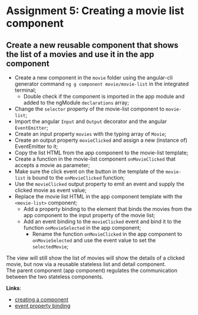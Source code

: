 Assignment 5: Creating a movie list component 
==============================================

## Create a new reusable component that shows the list of a movies and use it in the app component

- Create a new component in the `movie` folder using the angular-cli generator command `ng g component movie/movie-list` in the integrated terminal;
  - Double check if the component is imported in the app module and added to the ngModule `declarations` array;
- Change the `selector` property of the movie-list component to `movie-list`;
- Import the angular `Input` and `Output` decorator and the angular `EventEmitter`;
- Create an input property `movies` with the typing array of `Movie`;
- Create an output property `movieClicked` and assign a new (instance of) EventEmitter to it;
- Copy the list HTML from the app component to the movie-list template;
- Create a function in the movie-list component `onMovieClicked` that accepts a movie as parameter;
- Make sure the click event on the button in the template of the `movie-list` is bound to the `onMovieClicked` function;
- Use the `movieClicked` output property to emit an event and supply the clicked movie as event value;
- Replace the movie list HTML in the app component template with the `<movie-list>` component;
    - Add a property binding to the element that binds the movies from the app component to the input property of the movie list;
    - Add an event binding to the `movieClicked` event and bind it to the function `onMovieSelected` in the app component;
        - Rename the function `onMovieClicked` in the app component to `onMovieSelected` and use the event value to set the `selectedMovie`;

The view will still show the list of movies will show the details of a clicked movie, but now via a reusable stateless list and detail component.  
The parent component (app component) regulates the communication between the two stateless components.

**Links**:
- [creating a component](https://angular-2-training-book.rangle.io/handout/components/creating_components.html)
- [event property binding](https://angular-2-training-book.rangle.io/handout/components/app_structure/responding_to_component_events.html)